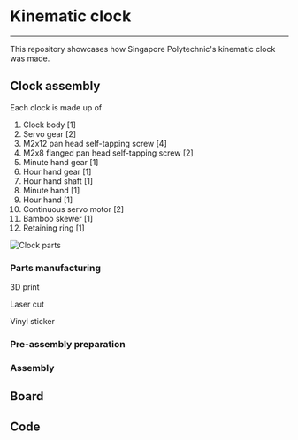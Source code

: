 # Kinematic clock
-----

This repository showcases how Singapore Polytechnic's kinematic clock was made.  

## Clock assembly
Each clock is made up of 

1. Clock body [1]
2. Servo gear [2]
3. M2x12 pan head self-tapping screw [4]
4. M2x8 flanged pan head self-tapping screw [2]
5. Minute hand gear [1]
6. Hour hand gear [1]
7. Hour hand shaft [1]
8. Minute hand [1]
9. Hour hand [1]
10. Continuous servo motor [2]
11. Bamboo skewer [1]
12. Retaining ring [1]  

![Clock parts]()

### Parts manufacturing

3D print

Laser cut

Vinyl sticker

### Pre-assembly preparation



### Assembly

## Board

## Code

## 